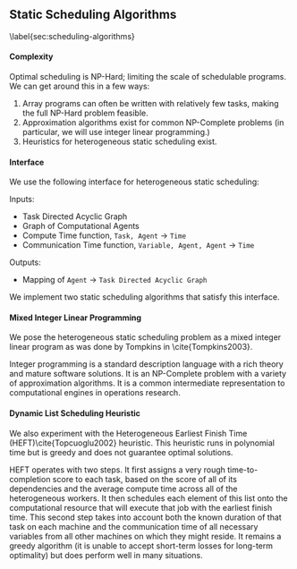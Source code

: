 
Static Scheduling Algorithms
----------------------------

\label{sec:scheduling-algorithms}


#### Complexity 

Optimal scheduling is NP-Hard; limiting the scale of schedulable programs.  We can get around this in a few ways:

1.  Array programs can often be written with relatively few tasks, making the full NP-Hard problem feasible.
2.  Approximation algorithms exist for common NP-Complete problems (in particular, we will use integer linear programming.)
3.  Heuristics for heterogeneous static scheduling exist.


#### Interface

We use the following interface for heterogeneous static scheduling:

Inputs:

*   Task Directed Acyclic Graph
*   Graph of Computational Agents
*   Compute Time function,  `Task, Agent` $\rightarrow$ `Time`
*   Communication Time function,  `Variable, Agent, Agent` $\rightarrow$ `Time`

Outputs:

*   Mapping of `Agent` $\rightarrow$ `Task Directed Acyclic Graph`


We implement two static scheduling algorithms that satisfy this interface.


#### Mixed Integer Linear Programming

We pose the heterogeneous static scheduling problem as a mixed integer linear program as was done by Tompkins in \cite{Tompkins2003}. 

Integer programming is a standard description language with a rich theory and mature software solutions.  It is an NP-Complete problem with a variety of approximation algorithms.  It is a common intermediate representation to computational engines in operations research.


#### Dynamic List Scheduling Heuristic

We also experiment with the Heterogeneous Earliest Finish Time (HEFT)\cite{Topcuoglu2002} heuristic.  This heuristic runs in polynomial time but is greedy and does not guarantee optimal solutions.

HEFT operates with two steps.  It first assigns a very rough time-to-completion score to each task, based on the score of all of its dependencies and the average compute time across all of the heterogeneous workers.  It then schedules each element of this list onto the computational resource that will execute that job with the earliest finish time.  This second step takes into account both the known duration of that task on each machine and the communication time of all necessary variables from all other machines on which they might reside.  It remains a greedy algorithm (it is unable to accept short-term losses for long-term optimality) but does perform well in many situations.
